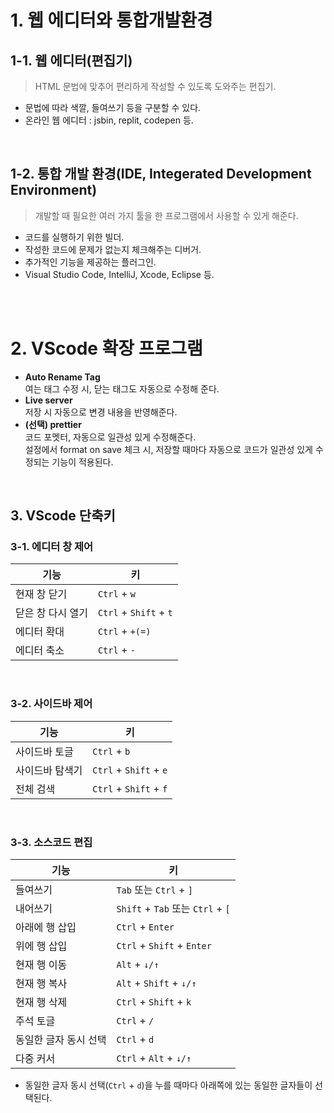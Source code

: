 # 1. 웹 에디터와 통합개발환경
## 1-1. 웹 에디터(편집기)
> HTML 문법에 맞추어 편리하게 작성할 수 있도록 도와주는 편집기.
- 문법에 따라 색깔, 들여쓰기 등을 구분할 수 있다.
- 온라인 웹 에디터 : jsbin, replit, codepen 등.
<br>

## 1-2. 통합 개발 환경(IDE, Integerated Development Environment)
> 개발할 때 필요한 여러 가지 툴을 한 프로그램에서 사용할 수 있게 해준다.
- 코드를 실행하기 위한 빌더.
- 작성한 코드에 문제가 없는지 체크해주는 디버거.
- 추가적인 기능을 제공하는 플러그인.
- Visual Studio Code, IntelliJ, Xcode, Eclipse 등.
<br>
<br>

# 2. VScode 확장 프로그램
- **Auto Rename Tag**  
    여는 태그 수정 시, 닫는 태그도 자동으로 수정해 준다.  
- **Live server**  
    저장 시 자동으로 변경 내용을 반영해준다.  
- **(선택) prettier**  
    코드 포멧터, 자동으로 일관성 있게 수정해준다.  
    설정에서 format on save 체크 시, 저장할 때마다 자동으로 코드가 일관성 있게 수정되는 기능이 적용된다.  
<br>

## 3. VScode 단축키
### 3-1. 에디터 창 제어
|기능 | 키|
|-|-|
|현재 창 닫기|```Ctrl``` + ```w```|
|닫은 창 다시 열기|```Ctrl``` + ```Shift``` + ```t```|
|에디터 확대|```Ctrl``` + ```+(=)```|
|에디터 축소|```Ctrl``` + ```-```|
<br>

### 3-2. 사이드바 제어
|기능 | 키|
|-|-|
|사이드바 토글|```Ctrl``` + ```b```|
|사이드바 탐색기|```Ctrl``` + ```Shift``` + ```e```|
|전체 검색|```Ctrl``` + ```Shift``` + ```f```|
<br>

### 3-3. 소스코드 편집
|기능 | 키|
|-|-|
|들여쓰기|```Tab``` 또는 ```Ctrl``` + ```]```|
|내어쓰기|```Shift``` + ```Tab``` 또는 ```Ctrl``` + ```[```|
|아래에 행 삽입|```Ctrl``` + ```Enter```|
|위에 행 삽입|```Ctrl``` + ```Shift``` + ```Enter```|
|현재 행 이동|```Alt``` + ```↓/↑```|
|현재 행 복사|```Alt``` + ```Shift``` + ```↓/↑```|
|현재 행 삭제|```Ctrl``` + ```Shift``` + ```k```|
|주석 토글|```Ctrl``` + ```/```|
|동일한 글자 동시 선택|```Ctrl``` + ```d```|
|다중 커서|`Ctrl` + `Alt` + `↓/↑`|

- 동일한 글자 동시 선택(`Ctrl` + `d`)을 누를 때마다 아래쪽에 있는 동일한 글자들이 선택된다.

